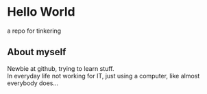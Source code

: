 # Hello World
a repo for tinkering

## About myself
Newbie at github, trying to learn stuff.  
In everyday life not working for IT, just using a computer, like almost everybody does...
